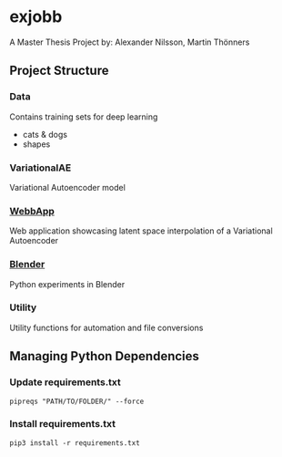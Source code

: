 # exjobb
A Master Thesis Project by:
Alexander Nilsson,
Martin Thönners

## Project Structure

### Data
Contains training sets for deep learning
* cats & dogs
* shapes

### VariationalAE
Variational Autoencoder model

### [WebbApp](./WebbApp/README.md)
Web application showcasing latent space interpolation of a Variational Autoencoder

### [Blender](./Blender/README.md)
Python experiments in Blender

### Utility
Utility functions for automation and file conversions


## Managing Python Dependencies

### Update requirements.txt
```
pipreqs "PATH/TO/FOLDER/" --force
```

### Install requirements.txt
```
pip3 install -r requirements.txt
```
